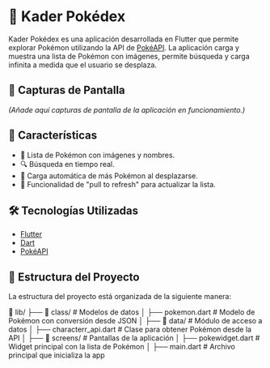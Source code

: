# 📖 Kader Pokédex

Kader Pokédex es una aplicación desarrollada en Flutter que permite explorar Pokémon utilizando la API de [PokéAPI](https://pokeapi.co/). La aplicación carga y muestra una lista de Pokémon con imágenes, permite búsqueda y carga infinita a medida que el usuario se desplaza.

## 📸 Capturas de Pantalla
*(Añade aquí capturas de pantalla de la aplicación en funcionamiento.)*

## 🚀 Características
- 📜 Lista de Pokémon con imágenes y nombres.
- 🔍 Búsqueda en tiempo real.
- 🔄 Carga automática de más Pokémon al desplazarse.
- 🔄 Funcionalidad de "pull to refresh" para actualizar la lista.

## 🛠️ Tecnologías Utilizadas
- [Flutter](https://flutter.dev/)
- [Dart](https://dart.dev/)
- [PokéAPI](https://pokeapi.co/)

## 📂 Estructura del Proyecto
La estructura del proyecto está organizada de la siguiente manera:

📂 lib/ ├── 📂 class/ # Modelos de datos │ ├── pokemon.dart # Modelo de Pokémon con conversión desde JSON │ ├── 📂 data/ # Módulo de acceso a datos │ ├── characterr_api.dart # Clase para obtener Pokémon desde la API │ ├── 📂 screens/ # Pantallas de la aplicación │ ├── pokewidget.dart # Widget principal con la lista de Pokémon │ ├── main.dart # Archivo principal que inicializa la app

